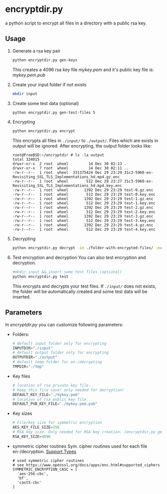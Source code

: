 encryptdir.py
=============

a python script to encrypt all files in a directory with a public rsa key. 

## Usage
1. Generate a rsa key pair

    ```bash
    python encryptdir.py gen-keys
    ```

    This creates a 4096 rsa key file _mykey.pem_ and it's public key file is: _mykey.pem.pub_

1. Create your input folder if not exists

    ```bash
    mkdir input
    ```

1. Create some test data (optional)
    
    ```bash
    python encryptdir.py gen-test-files 5
    ```

1. Encrypting

    ```bash
    python encryptdir.py encrypt
    ```

    This encrypts all files in `./input/` to `./output/`. Files which are exists in output will be ignored. After encrypting, the output folder looks like:

    ```
    root@FreeBSD:~/encryptdir # ls -la output
    total 324015
    drwxr-xr-x  2 root  wheel         14 Dec 30 02:13 .
    drwxr-xr-x  7 root  wheel         14 Dec 30 02:11 ..
    -rw-r--r--  1 root  wheel  331375424 Dec 29 23:29 31c3-5960-en-Revisiting_SSL_TLS_Implementations_hd.mp4.gz.enc
    -rw-r--r--  1 root  wheel        512 Dec 29 23:27 31c3-5960-en-Revisiting_SSL_TLS_Implementations_hd.mp4.key.enc
    -rw-r--r--  1 root  wheel       1392 Dec 29 23:29 test-0.gz.enc
    -rw-r--r--  1 root  wheel        512 Dec 29 23:29 test-0.key.enc
    -rw-r--r--  1 root  wheel       1392 Dec 29 23:29 test-1.gz.enc
    -rw-r--r--  1 root  wheel        512 Dec 29 23:29 test-1.key.enc
    -rw-r--r--  1 root  wheel       1392 Dec 29 23:29 test-2.gz.enc
    -rw-r--r--  1 root  wheel        512 Dec 29 23:29 test-2.key.enc
    -rw-r--r--  1 root  wheel       1392 Dec 29 23:29 test-3.gz.enc
    -rw-r--r--  1 root  wheel        512 Dec 29 23:29 test-3.key.enc
    -rw-r--r--  1 root  wheel       1392 Dec 29 23:29 test-4.gz.enc
    -rw-r--r--  1 root  wheel        512 Dec 29 23:29 test-4.key.enc
    ```


1. Decrypting
    
    ```bash
    python encryptdir.py decrypt -in ./folder-with-encrypted-files/ -out ./target-folder/
    ```

1. Test encryption and decryption
    You can also test encryption and decryption.

    ```bash
    #mkdir input && insert some test files (optional)
    python encryptdir.py test
    ```

    This encrypts and decrypts your test files. If ```./input/``` does not exists, the folder will be automatically created and some test data will be inserted.

## Parameters
In *encryptdir.py* you can customize following parameters:
* Folders:

  ```python
  # default input folder only for encrypting
  INPUTDIR="./input"
  # default output folder only for encrypting
  OUTPUTDIR="./output"
  # default temp folder for en-/decrypting
  TMPDIR="./tmp"
  ```

* Key files
  
  ```python
  # location of rsa private key file. 
  # Keep this file save! only needed for decryption!
  DEFAULT_KEY_FILE="./mykey.pem"
  # location of rsa public key file.
  DEFAULT_PUB_KEY_FILE="./mykey.pem.pub"
  ```

* Key sizes

  ```python
  # File/key size for symmetric encryption
  AES_KEY_FILE_SIZE=256
  # RSA key size. Only needed for RSA key creation. (encryptdir.py gen-keys)
  RSA_KEY_SIZE=4096
  ```

* symmetric cipher routines
  Sym. cipher routines used for each file en-/decryption. [Support Types](https://www.openssl.org/docs/apps/enc.html#supported_ciphers)

  ```
  # used symmetric cipher routines
  # see https://www.openssl.org/docs/apps/enc.html#supported_ciphers
  SYMMETRIC_ENCRYPTION_CASC = [
    'aes-256-cbc',
    'bf',
    'cast5-cbc'
  ]
  ```